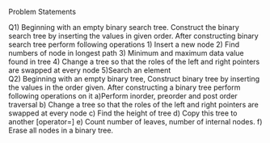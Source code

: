 Problem Statements  

  Q1) Beginning with an empty binary search tree. Construct the binary search tree by
inserting the values in given order. After constructing binary search tree perform
following operations 1) Insert a new node 2) Find numbers of node in longest
path 3) Minimum and maximum data value found in tree 4) Change a tree so that
the roles of the left and right pointers are swapped at every node 5)Search an
element  
  Q2) Beginning with an empty binary tree, Construct binary tree by inserting the values
in the order given. After constructing a binary tree perform following operations
on it a)Perform inorder, preorder and post order traversal b) Change a tree so that the roles of the left and right pointers are swapped at
every node c) Find the height of tree d) Copy this tree to another [operator=] e) Count number of leaves, number of internal nodes. f) Erase all nodes in a binary tree.
